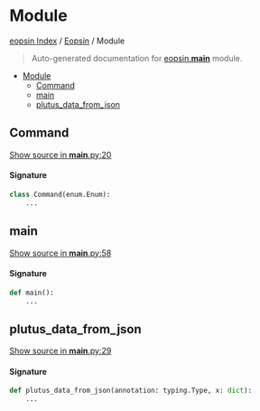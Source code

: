 # Module

[eopsin Index](../README.md#eopsin-index) /
[Eopsin](./index.md#eopsin) /
Module

> Auto-generated documentation for [eopsin.__main__](https://github.com/ImperatorLang/eopsin/blob/feat/docs/eopsin/__main__.py) module.

- [Module](#module)
  - [Command](#command)
  - [main](#main)
  - [plutus_data_from_json](#plutus_data_from_json)

## Command

[Show source in __main__.py:20](https://github.com/ImperatorLang/eopsin/blob/feat/docs/eopsin/__main__.py#L20)

#### Signature

```python
class Command(enum.Enum):
    ...
```



## main

[Show source in __main__.py:58](https://github.com/ImperatorLang/eopsin/blob/feat/docs/eopsin/__main__.py#L58)

#### Signature

```python
def main():
    ...
```



## plutus_data_from_json

[Show source in __main__.py:29](https://github.com/ImperatorLang/eopsin/blob/feat/docs/eopsin/__main__.py#L29)

#### Signature

```python
def plutus_data_from_json(annotation: typing.Type, x: dict):
    ...
```